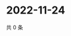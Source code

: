 # 2022-11-24

共 0 条

<!-- BEGIN WEIBO -->
<!-- 最后更新时间 Thu Nov 24 2022 02:18:30 GMT+0800 (China Standard Time) -->

<!-- END WEIBO -->
